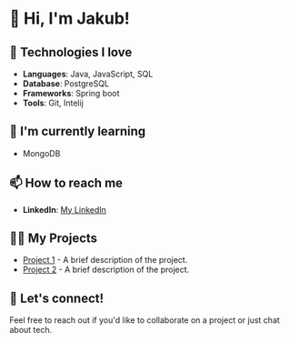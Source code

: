 # 👋 Hi, I'm Jakub!

## 🚀 Technologies I love
- **Languages**: Java, JavaScript, SQL
- **Database**: PostgreSQL
- **Frameworks**: Spring boot
- **Tools**: Git, Intelij

## 🌱 I'm currently learning
- MongoDB

## 📫 How to reach me
- **LinkedIn**: [My LinkedIn](https://www.linkedin.com/in/jakub-balcerzak-136b06310/)

## 🧑‍💻 My Projects
- [Project 1](link-to-project) - A brief description of the project.
- [Project 2](link-to-project) - A brief description of the project.

## 💬 Let's connect!
Feel free to reach out if you'd like to collaborate on a project or just chat about tech.
